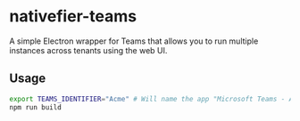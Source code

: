 # nativefier-teams

A simple Electron wrapper for Teams that allows you to run multiple instances across tenants using the web UI.

## Usage

```bash
export TEAMS_IDENTIFIER="Acme" # Will name the app "Microsoft Teams - Acme"
npm run build 
```
